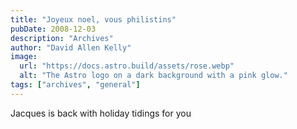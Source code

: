 ```yaml
---
title: "Joyeux noel, vous philistins"
pubDate: 2008-12-03
description: "Archives"
author: "David Allen Kelly"
image:
  url: "https://docs.astro.build/assets/rose.webp"
  alt: "The Astro logo on a dark background with a pink glow."
tags: ["archives", "general"]
---
```


Jacques is back with holiday tidings for you

